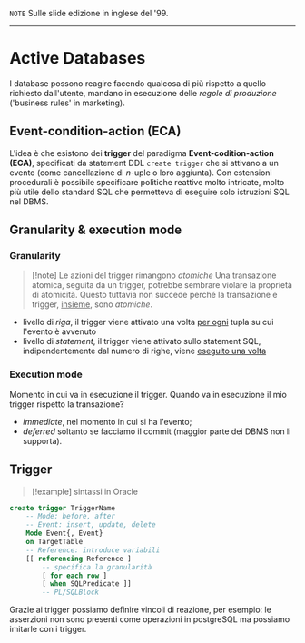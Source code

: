 $\mathtt{NOTE}$
Sulle slide edizione in inglese del '99.

---
# Active Databases
I database possono reagire facendo qualcosa di più rispetto a quello richiesto dall'utente, mandano in esecuzione delle *regole di produzione* ('business rules' in marketing).

## Event-condition-action (ECA)
L'idea è che esistono dei **trigger** del paradigma **Event-codition-action (ECA)**, specificati da statement DDL `create trigger` che si attivano a un evento (come cancellazione di $n$-uple o loro aggiunta).
Con estensioni procedurali è possibile specificare politiche reattive molto intricate, molto più utile dello standard SQL che permetteva di eseguire solo istruzioni SQL nel DBMS.

## Granularity & execution mode
### Granularity
>[!note] Le azioni del trigger rimangono *atomiche*
>Una transazione atomica, seguita da un trigger, potrebbe sembrare violare la proprietà di atomicità. Questo tuttavia non succede perché la transazione e trigger, <u>insieme</u>, sono *atomiche*.

- livello di *riga*, il trigger viene attivato una volta <u>per ogni</u> tupla su cui l'evento è avvenuto
- livello di *statement*, il trigger viene attivato sullo statement SQL, indipendentemente dal numero di righe, viene <u>eseguito una volta</u>

### Execution mode
Momento in cui va in esecuzione il trigger.
Quando va in esecuzione il mio trigger rispetto la transazione?
- *immediate*, nel momento in cui si ha l'evento;
- *deferred* soltanto se facciamo il commit (maggior parte dei DBMS non li supporta).

## Trigger
>[!example] sintassi in Oracle
```sql
create trigger TriggerName
	-- Mode: before, after
	-- Event: insert, update, delete
	Mode Event{, Event}
	on TargetTable
	-- Reference: introduce variabili
	[[ referencing Reference ]
		-- specifica la granularità
		[ for each row ]
		[ when SQLPredicate ]]
		-- PL/SQLBlock
```

Grazie ai trigger possiamo definire vincoli di reazione, per esempio: le asserzioni non sono presenti come operazioni in postgreSQL ma possiamo imitarle con i trigger.
